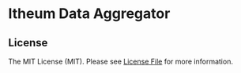 # Itheum Data Aggregator

## License

The MIT License (MIT). Please see [License File](LICENSE) for more information.
